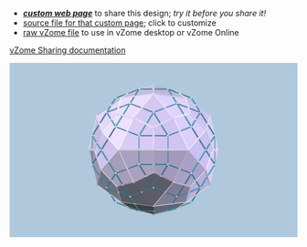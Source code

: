 
 - [***custom web page***][post] to share this design; *try it before you share it!*
 - [source file for that custom page][source]; click to customize
 - [raw vZome file][raw] to use in vZome desktop or vZome Online

[vZome Sharing documentation](https://vzome.github.io/vzome/sharing.html#how-it-works)

![Image](<Deltoid 60 face.png>)


[post]: <https://John-Kostick.github.io/vzome-sharing/2021/12/06/Deltoid 60 face-20-34-06.html>
[source]: <https://github.com/John-Kostick/vzome-sharing/edit/main/_posts/2021-12-06-Deltoid 60 face-20-34-06.md>
[raw]: <https://raw.githubusercontent.com/John-Kostick/vzome-sharing/main/2021/12/06/20-34-06-Deltoid 60 face/Deltoid 60 face.vZome>